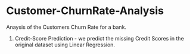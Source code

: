 # Customer-ChurnRate-Analysis

Anaysis of the Customers Churn Rate for a bank.

1. Credit-Score Prediction - we predict the missing Credit Scores in the original dataset using Linear Regression.

